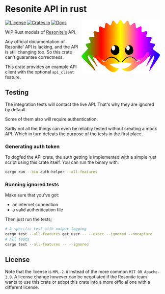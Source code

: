 # Resonite API in rust

<img align="right" width="255" height="170" src="https://github.com/onlivfe/resonite_rs/raw/main/logo.png"/>

[![License](https://img.shields.io/crates/l/resonite.svg)](https://github.com/onlivfe/resonite_rs/src/LICENSE)
[![Crates.io](https://img.shields.io/crates/v/resonite.svg)](https://crates.io/crates/resonite)
[![Docs](https://docs.rs/resonite/badge.svg)](https://docs.rs/crate/resonite/)

WIP Rust models of [Resonite's](https://resonite.com) API.

Any official documentation of Resonite' API is lacking, and the API is still changing too.
So this crate can't guarantee correctness.

This crate provides an example API client with the optional `api_client` feature.

## Testing

The integration tests will contact the live API.
That's why they are ignored by default.

Some of them also will require authentication.

Sadly not all the things can even be reliably tested without creating a mock API.
Which in turn defeats the purpose of the tests in the first place.

### Generating auth token

To dogfed the API crate, the auth getting is implemented with a simple rust script using this crate itself.
You can run the binary with:

```sh
cargo run --bin auth-helper --all-features
```

### Running ignored tests

Make sure that you've got:

- an internet connection
- a valid authentication file

Then just run the tests;

```sh
# A specific test with output logging
cargo test --all-features get_user -- --exact --ignored --nocapture
# All tests
cargo test --all-features -- --ignored
```

## License

Note that the license is `MPL-2.0` instead of the more common `MIT OR Apache-2.0`.
A license change however can be negotiated if the Resonite team wants to use this crate or adopt this crate into a more official one with a different license.
